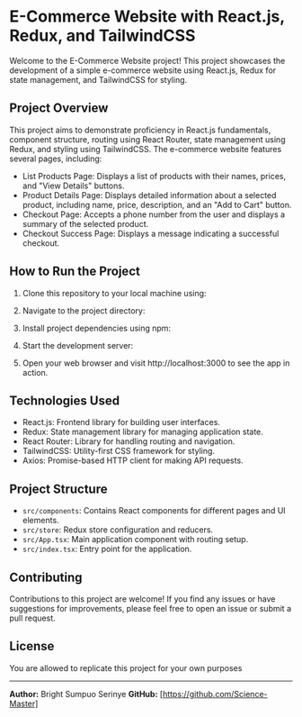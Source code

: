 # E-Commerce Website with React.js, Redux, and TailwindCSS

Welcome to the E-Commerce Website project! This project showcases the development of a simple e-commerce website using React.js, Redux for state management, and TailwindCSS for styling.

## Project Overview

This project aims to demonstrate proficiency in React.js fundamentals, component structure, routing using React Router, state management using Redux, and styling using TailwindCSS. The e-commerce website features several pages, including:

- List Products Page: Displays a list of products with their names, prices, and "View Details" buttons.
- Product Details Page: Displays detailed information about a selected product, including name, price, description, and an "Add to Cart" button.
- Checkout Page: Accepts a phone number from the user and displays a summary of the selected product.
- Checkout Success Page: Displays a message indicating a successful checkout.

## How to Run the Project

1. Clone this repository to your local machine using:

2. Navigate to the project directory:

3. Install project dependencies using npm:

4. Start the development server:

5. Open your web browser and visit http://localhost:3000 to see the app in action.

## Technologies Used

- React.js: Frontend library for building user interfaces.
- Redux: State management library for managing application state.
- React Router: Library for handling routing and navigation.
- TailwindCSS: Utility-first CSS framework for styling.
- Axios: Promise-based HTTP client for making API requests.

## Project Structure

- `src/components`: Contains React components for different pages and UI elements.
- `src/store`: Redux store configuration and reducers.
- `src/App.tsx`: Main application component with routing setup.
- `src/index.tsx`: Entry point for the application.

## Contributing

Contributions to this project are welcome! If you find any issues or have suggestions for improvements, please feel free to open an issue or submit a pull request.

## License

You are allowed to replicate this project for your own purposes

---

**Author:**   Bright Sumpuo Serinye
**GitHub:** [https://github.com/Science-Master]

